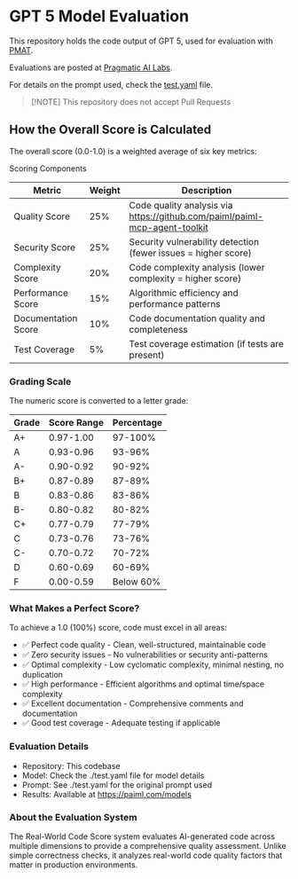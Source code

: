 # GPT 5 Model Evaluation

This repository holds the code output of GPT 5, used for evaluation with [PMAT](https://github.com/paiml/paiml-mcp-agent-toolkit).

Evaluations are posted at [Pragmatic AI Labs](https://paiml.com/models).

For details on the prompt used, check the [test.yaml](./test.yaml) file.


> [!NOTE] This repository does not accept Pull Requests

## How the Overall Score is Calculated

The overall score (0.0-1.0) is a weighted average of six key metrics:

Scoring Components

| Metric              | Weight | Description                                                                |
|---------------------|--------|----------------------------------------------------------------------------|
| Quality Score       | 25%    | Code quality analysis via https://github.com/paiml/paiml-mcp-agent-toolkit |
| Security Score      | 25%    | Security vulnerability detection (fewer issues = higher score)             |
| Complexity Score    | 20%    | Code complexity analysis (lower complexity = higher score)                 |
| Performance Score   | 15%    | Algorithmic efficiency and performance patterns                            |
| Documentation Score | 10%    | Code documentation quality and completeness                                |
| Test Coverage       | 5%     | Test coverage estimation (if tests are present)                            |

### Grading Scale

The numeric score is converted to a letter grade:

| Grade | Score Range | Percentage |
|-------|-------------|------------|
| A+    | 0.97-1.00   | 97-100%    |
| A     | 0.93-0.96   | 93-96%     |
| A-    | 0.90-0.92   | 90-92%     |
| B+    | 0.87-0.89   | 87-89%     |
| B     | 0.83-0.86   | 83-86%     |
| B-    | 0.80-0.82   | 80-82%     |
| C+    | 0.77-0.79   | 77-79%     |
| C     | 0.73-0.76   | 73-76%     |
| C-    | 0.70-0.72   | 70-72%     |
| D     | 0.60-0.69   | 60-69%     |
| F     | 0.00-0.59   | Below 60%  |

### What Makes a Perfect Score?

To achieve a 1.0 (100%) score, code must excel in all areas:

- ✅ Perfect code quality - Clean, well-structured, maintainable code
- ✅ Zero security issues - No vulnerabilities or security anti-patterns
- ✅ Optimal complexity - Low cyclomatic complexity, minimal nesting, no duplication
- ✅ High performance - Efficient algorithms and optimal time/space complexity
- ✅ Excellent documentation - Comprehensive comments and documentation
- ✅ Good test coverage - Adequate testing if applicable

### Evaluation Details

- Repository: This codebase
- Model: Check the ./test.yaml file for model details
- Prompt: See ./test.yaml for the original prompt used
- Results: Available at https://paiml.com/models

### About the Evaluation System

The Real-World Code Score system evaluates AI-generated code across multiple dimensions to provide a comprehensive quality assessment. Unlike simple correctness checks, it analyzes real-world code quality factors that matter in
production environments.

